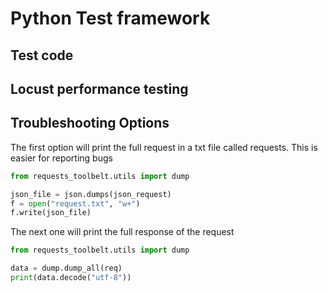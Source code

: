 # Python Test framework

## Test code

## Locust performance testing

## Troubleshooting Options

The first option will print the full request in a txt file called requests. This is easier for reporting bugs

```python
from requests_toolbelt.utils import dump

json_file = json.dumps(json_request)
f = open("request.txt", "w+")
f.write(json_file)
```

The next one will print the full response of the request

```python
from requests_toolbelt.utils import dump

data = dump.dump_all(req)
print(data.decode("utf-8"))
```

